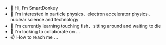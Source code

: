 - 👋 Hi, I’m SmartDonkey
- 👀 I’m interested in particle physics、electron accelerator physics、nuclear science and technology
- 🌱 I’m currently learning touching fish、sitting around and waiting to die
- 💞️ I’m looking to collaborate on ...
- 📫 How to reach me ...

<!---
shaobingwzz/shaobingwzz is a ✨ special ✨ repository because its `README.md` (this file) appears on your GitHub profile.
You can click the Preview link to take a look at your changes.
--->
